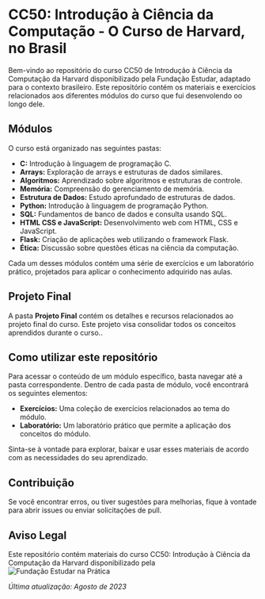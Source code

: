 # CC50: Introdução à Ciência da Computação - O Curso de Harvard, no Brasil

Bem-vindo ao repositório do curso CC50 de Introdução à Ciência da Computação da Harvard disponibilizado pela Fundação Estudar, adaptado para o contexto brasileiro. Este repositório contém os materiais e exercícios relacionados aos diferentes módulos do curso que fui desenvolendo oo longo dele. 

## Módulos

O curso está organizado nas seguintes pastas:

- **C:** Introdução à linguagem de programação C.
- **Arrays:** Exploração de arrays e estruturas de dados similares.
- **Algoritmos:** Aprendizado sobre algoritmos e estruturas de controle.
- **Memória:** Compreensão do gerenciamento de memória.
- **Estrutura de Dados:** Estudo aprofundado de estruturas de dados.
- **Python:** Introdução à linguagem de programação Python.
- **SQL:** Fundamentos de banco de dados e consulta usando SQL.
- **HTML CSS e JavaScript:** Desenvolvimento web com HTML, CSS e JavaScript.
- **Flask:** Criação de aplicações web utilizando o framework Flask.
- **Ética:** Discussão sobre questões éticas na ciência da computação.

Cada um desses módulos contém uma série de exercícios e um laboratório prático, projetados para aplicar o conhecimento adquirido nas aulas.

## Projeto Final

A pasta **Projeto Final** contém os detalhes e recursos relacionados ao projeto final do curso. Este projeto visa consolidar todos os conceitos aprendidos durante o curso..

## Como utilizar este repositório

Para acessar o conteúdo de um módulo específico, basta navegar até a pasta correspondente. Dentro de cada pasta de módulo, você encontrará os seguintes elementos:

- **Exercícios:** Uma coleção de exercícios relacionados ao tema do módulo.
- **Laboratório:** Um laboratório prático que permite a aplicação dos conceitos do módulo.

Sinta-se à vontade para explorar, baixar e usar esses materiais de acordo com as necessidades do seu aprendizado.

## Contribuição

Se você encontrar erros, ou tiver sugestões para melhorias, fique à vontade para abrir issues ou enviar solicitações de pull.

## Aviso Legal

Este repositório contém materiais do curso CC50: Introdução à Ciência da Computação da Harvard disponibilizado pela ![Fundação Estudar na Prática](https://ead.napratica.org.br/enrollments)

*Última atualização: Agosto de 2023*
